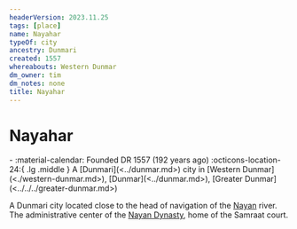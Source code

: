 ```yaml
---
headerVersion: 2023.11.25
tags: [place]
name: Nayahar
typeOf: city
ancestry: Dunmari
created: 1557
whereabouts: Western Dunmar
dm_owner: tim
dm_notes: none
title: Nayahar
---
```

# Nayahar
<div class="grid cards ext-narrow-margin ext-one-column" markdown>
-  
   :material-calendar: Founded DR 1557 (192 years ago)  
    :octicons-location-24:{ .lg .middle } A [Dunmari](<../dunmar.md>) city in [Western Dunmar](<./western-dunmar.md>), [Dunmar](<../dunmar.md>), [Greater Dunmar](<../../../greater-dunmar.md>)  
</div>


A Dunmari city located close to the head of navigation of the [Nayan](<../../../rivers/nayan.md>) river. The administrative center of the [Nayan Dynasty](<../../../../../groups/dunmari-dynasties/nayan-dynasty.md>), home of the Samraat court. 



